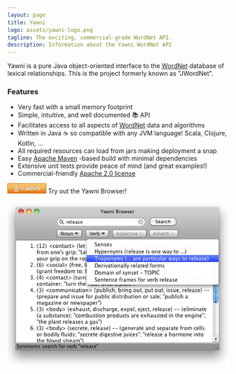 ```yaml
---
layout: page
title: Yawni
logo: assets/yawni-logo.png
tagline: The exciting, commercial-grade WordNet API.
description: Information about the Yawni WordNet API
---
```


Yawni is a pure Java object-oriented interface to the [WordNet](whats_wordnet.html) database of lexical relationships. This is the project formerly known as "JWordNet".

### Features
- Very fast with a small memory footprint
- Simple, intuitive, and well documented 📚 API
- Facilitates access to all aspects of [WordNet](whats_wordnet.html) data and algorithms
- Written in Java ☕ so compatible with any JVM language! Scala, Clojure, Kotlin, …
- All required resources can load from jars making deployment a snap
- Easy [Apache Maven](https://maven.apache.org/) -based build with minimal dependencies
- Extensive unit tests provide peace of mind (and great examples!)
- Commercial-friendly [Apache 2.0 license](https://www.apache.org/licenses/LICENSE-2.0)

[![alt text](assets/webstart.png "Launch the Yawni Browser")](assets/yawni.jnlp) Try out the Yawni Browser!

![alt text](assets/release_2.0_mac_screenshot.png "Yawni Browser 2.0 Screenshot")